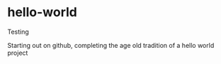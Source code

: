 # hello-world
Testing 

Starting out on github, completing the age old tradition of a hello world project

